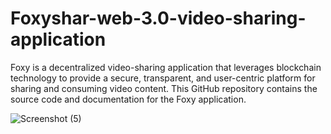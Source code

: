 # Foxyshar-web-3.0-video-sharing-application
Foxy is a decentralized video-sharing application that leverages blockchain technology to provide a secure, transparent, and user-centric platform for sharing and consuming video content. This GitHub repository contains the source code and documentation for the Foxy application.

![Screenshot (5)](https://github.com/scakshee23/Foxyshar-web-3.0-video-sharing-application/assets/69386473/91164daf-4124-44eb-9db4-8609cc0a7055)
